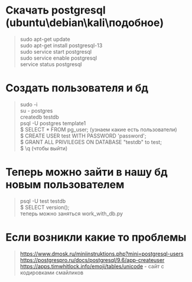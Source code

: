 # Скачать postgresql (ubuntu\debian\kali\подобное)
> sudo apt-get update  
> sudo apt-get install postgresql-13  
> sudo service start postgresql  
> sudo service enable postgresql  
> service status postgresql  

# Создать пользователя и бд
> sudo -i  
> su - postgres  
> createdb testdb  
> psql -U postgres template1   
> $ SELECT * FROM pg_user; (узнаем какие есть пользователи)  
> $ CREATE USER test WITH PASSWORD 'password';  
> $ GRANT ALL PRIVILEGES ON DATABASE "testdb" to test;  
> $ \q  (чтобы выйти)  

# Теперь можно зайти в нашу бд новым пользователем  
> psql -U test testdb  
> $ SELECT version();  
> теперь можно заняться work_with_db.py

# Если возникли какие то проблемы  
> https://www.dmosk.ru/miniinstruktions.php?mini=postgresql-users  
> https://postgrespro.ru/docs/postgresql/9.6/app-createuser  
> https://apps.timwhitlock.info/emoji/tables/unicode - сайт с кодировками смайликов  
